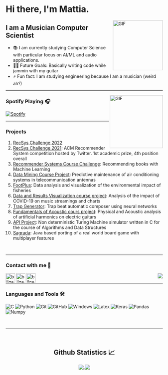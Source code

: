<!--
**mattiasu96/mattiasu96** is a ✨ _special_ ✨ repository because its `README.md` (this file) appears on your GitHub profile.

Here are some ideas to get you started:

- 🔭 I’m currently working on ...
- 🌱 I’m currently learning ...
- 👯 I’m looking to collaborate on ...
- 🤔 I’m looking for help with ...
- 💬 Ask me about ...
- 📫 How to reach me: ...
- 😄 Pronouns: ...
- ⚡ Fun fact: ...
-->

# Hi there, I'm Mattia.

<img align="right" alt="GIF" height="160px" src="https://media.giphy.com/media/du3J3cXyzhj75IOgvA/giphy.gif" />

## I am a Musician Computer Scientist

- 📚 I am currently studying Computer Science with particular focus on AI/ML and audio applications.
- 💪🏼 Future Goals: Basically writing code while jammin with my guitar
- ⚡ Fun fact: I am studying engineering because I am a musician (weird ah?)

---

<img align="right" alt="GIF" height="170px" src="https://media.giphy.com/media/J5B1Y8QZnzXXbLQIBu/giphy.gif" />

### Spotify Playing 🎧

 [![Spotify](https://novatorem.vercel.app/api/spotify)](https://open.spotify.com/user/1192102924)

---

### Projects  

1. [RecSys Challenge 2022](https://github.com/mattiasu96/recsys2022)
2. [RecSys Challenge 2021](https://github.com/mattiasu96/recsys-challenge-2021-twitter): ACM Recommender System competition hosted by Twitter. 1st academic prize, 4th position overall
3. [Recommender Systems Course Challenge](https://github.com/mattiasu96/Recommender-Systems-Challenge): Recommending books with Machine Learning
4. [Data Mining Course Project](https://github.com/mattiasu96/Data-Mining-2020-Project): Predictive maintenance of air conditioning systems in telecommunication antennas
5. [FootPlus](https://github.com/mattiasu96/FootPlus): Data analysis and visualization of the environmental impact of fisheries
6. [Data and Results Visualization course project](https://github.com/mattiasu96/Data-and-Results-Visualization-Project): Analysis of the impact of COVID-19 on music streamings and charts
7. [Trap Generator](https://github.com/mattiasu96/TrapGenerator): Trap beat automatic composer using neural networks
8. [Fundamentals of Acoustic cours project](https://github.com/mattiasu96/Fundamentals-of-acoustic-Project): Physical and Acoustic analysis of artificial harmonics on electric guitars
9. [API Project](https://github.com/mattiasu96/APIProject): Non deterministic Turing Machine simulator written in C for the course of Algorithms and Data Structures 
10. [Sagrada](https://github.com/mattiasu96/sagrada-alloma): Java based porting of a real world board game with multiplayer features 




<br/>

---

### Contact with me 📝

<img align="right" src="http://estruyf-github.azurewebsites.net/api/VisitorHit?user=mattiasu96&repo=Bgstatic&countColorcountColor&countColor=%237B1E7B"/>

[<img align="left" alt="bilgehangecici.site" height="30px" src="https://image.flaticon.com/icons/svg/174/174883.svg" />][youtube]
[<img align="left" alt="bilgehangecici | LinkedIn" height="30px" src="https://www.flaticon.com/svg/static/icons/svg/725/725337.svg"/>][linkedin]
[<img align="left" alt="bilgehangecici | Spotify" height="30px" src="https://www.flaticon.com/svg/static/icons/svg/725/725281.svg" />][Spotify]

<br/>

---

### Languages and Tools 🛠 

![C](http://img.shields.io/badge/-C-A8B9CC?style=flat-square&logo=c&logoColor=ffffff)
![Python](http://img.shields.io/badge/-Python-3776AB?style=flat-square&logo=python&logoColor=ffffff)
![Git](https://img.shields.io/badge/-Git-%23F05032?style=flat-square&logo=git&logoColor=%23ffffff)
![GitHub](https://img.shields.io/badge/-GitHub-181717?style=flat-square&logo=github)
![Windows](http://img.shields.io/badge/-Windows-0078D6?style=flat-square&logo=windows&logoColor=ffffff)
![Latex](https://img.shields.io/badge/latex%20-%23008080.svg?&style=for-the-badge&logo=latex&logoColor=white)
![Keras](https://img.shields.io/badge/Keras%20-%23D00000.svg?&style=for-the-badge&logo=Keras&logoColor=white)
![Pandas](https://img.shields.io/badge/pandas%20-%23150458.svg?&style=for-the-badge&logo=pandas&logoColor=white)
![Numpy](https://img.shields.io/badge/numpy%20-%23013243.svg?&style=for-the-badge&logo=numpy&logoColor=white)





<br/>

---

<br/>

  <h2 align="center"> Github Statistics 📈 </h2>
  
  <div align="center"> 
     <a href="">
      <img align="center" src="https://github-readme-stats-sigma-five.vercel.app/api?username=mattiasu96&show_icons=true&include_all_commits=true&count_private=true&theme=react&line_height=40" />
    </a>
    <a href="">
      <img align="center" src="https://github-readme-stats.vercel.app/api/top-langs/?username=mattiasu96&theme=react&line_height=40&hide=css"/>
    </a>
</div

<br/>

[youtube]: https://www.youtube.com/user/mattiasu96
[linkedin]: https://www.linkedin.com/in/mattiasurricchio/
[Spotify]: https://open.spotify.com/user/1192102924


